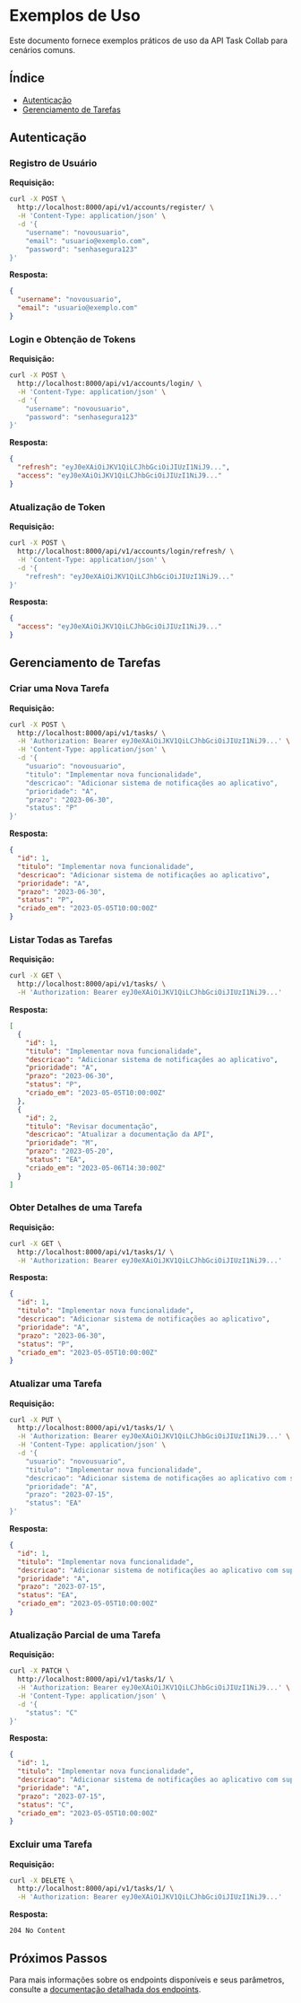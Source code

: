 # Exemplos de Uso

Este documento fornece exemplos práticos de uso da API Task Collab para cenários comuns.

## Índice

- [Autenticação](#autenticação)
- [Gerenciamento de Tarefas](#gerenciamento-de-tarefas)

## Autenticação

### Registro de Usuário

**Requisição:**
```bash
curl -X POST \
  http://localhost:8000/api/v1/accounts/register/ \
  -H 'Content-Type: application/json' \
  -d '{
    "username": "novousuario",
    "email": "usuario@exemplo.com",
    "password": "senhasegura123"
}'
```

**Resposta:**
```json
{
  "username": "novousuario",
  "email": "usuario@exemplo.com"
}
```

### Login e Obtenção de Tokens

**Requisição:**
```bash
curl -X POST \
  http://localhost:8000/api/v1/accounts/login/ \
  -H 'Content-Type: application/json' \
  -d '{
    "username": "novousuario",
    "password": "senhasegura123"
}'
```

**Resposta:**
```json
{
  "refresh": "eyJ0eXAiOiJKV1QiLCJhbGciOiJIUzI1NiJ9...",
  "access": "eyJ0eXAiOiJKV1QiLCJhbGciOiJIUzI1NiJ9..."
}
```

### Atualização de Token

**Requisição:**
```bash
curl -X POST \
  http://localhost:8000/api/v1/accounts/login/refresh/ \
  -H 'Content-Type: application/json' \
  -d '{
    "refresh": "eyJ0eXAiOiJKV1QiLCJhbGciOiJIUzI1NiJ9..."
}'
```

**Resposta:**
```json
{
  "access": "eyJ0eXAiOiJKV1QiLCJhbGciOiJIUzI1NiJ9..."
}
```

## Gerenciamento de Tarefas

### Criar uma Nova Tarefa

**Requisição:**
```bash
curl -X POST \
  http://localhost:8000/api/v1/tasks/ \
  -H 'Authorization: Bearer eyJ0eXAiOiJKV1QiLCJhbGciOiJIUzI1NiJ9...' \
  -H 'Content-Type: application/json' \
  -d '{
    "usuario": "novousuario",
    "titulo": "Implementar nova funcionalidade",
    "descricao": "Adicionar sistema de notificações ao aplicativo",
    "prioridade": "A",
    "prazo": "2023-06-30",
    "status": "P"
}'
```

**Resposta:**
```json
{
  "id": 1,
  "titulo": "Implementar nova funcionalidade",
  "descricao": "Adicionar sistema de notificações ao aplicativo",
  "prioridade": "A",
  "prazo": "2023-06-30",
  "status": "P",
  "criado_em": "2023-05-05T10:00:00Z"
}
```

### Listar Todas as Tarefas

**Requisição:**
```bash
curl -X GET \
  http://localhost:8000/api/v1/tasks/ \
  -H 'Authorization: Bearer eyJ0eXAiOiJKV1QiLCJhbGciOiJIUzI1NiJ9...'
```

**Resposta:**
```json
[
  {
    "id": 1,
    "titulo": "Implementar nova funcionalidade",
    "descricao": "Adicionar sistema de notificações ao aplicativo",
    "prioridade": "A",
    "prazo": "2023-06-30",
    "status": "P",
    "criado_em": "2023-05-05T10:00:00Z"
  },
  {
    "id": 2,
    "titulo": "Revisar documentação",
    "descricao": "Atualizar a documentação da API",
    "prioridade": "M",
    "prazo": "2023-05-20",
    "status": "EA",
    "criado_em": "2023-05-06T14:30:00Z"
  }
]
```

### Obter Detalhes de uma Tarefa

**Requisição:**
```bash
curl -X GET \
  http://localhost:8000/api/v1/tasks/1/ \
  -H 'Authorization: Bearer eyJ0eXAiOiJKV1QiLCJhbGciOiJIUzI1NiJ9...'
```

**Resposta:**
```json
{
  "id": 1,
  "titulo": "Implementar nova funcionalidade",
  "descricao": "Adicionar sistema de notificações ao aplicativo",
  "prioridade": "A",
  "prazo": "2023-06-30",
  "status": "P",
  "criado_em": "2023-05-05T10:00:00Z"
}
```

### Atualizar uma Tarefa

**Requisição:**
```bash
curl -X PUT \
  http://localhost:8000/api/v1/tasks/1/ \
  -H 'Authorization: Bearer eyJ0eXAiOiJKV1QiLCJhbGciOiJIUzI1NiJ9...' \
  -H 'Content-Type: application/json' \
  -d '{
    "usuario": "novousuario",
    "titulo": "Implementar nova funcionalidade",
    "descricao": "Adicionar sistema de notificações ao aplicativo com suporte a push notifications",
    "prioridade": "A",
    "prazo": "2023-07-15",
    "status": "EA"
}'
```

**Resposta:**
```json
{
  "id": 1,
  "titulo": "Implementar nova funcionalidade",
  "descricao": "Adicionar sistema de notificações ao aplicativo com suporte a push notifications",
  "prioridade": "A",
  "prazo": "2023-07-15",
  "status": "EA",
  "criado_em": "2023-05-05T10:00:00Z"
}
```

### Atualização Parcial de uma Tarefa

**Requisição:**
```bash
curl -X PATCH \
  http://localhost:8000/api/v1/tasks/1/ \
  -H 'Authorization: Bearer eyJ0eXAiOiJKV1QiLCJhbGciOiJIUzI1NiJ9...' \
  -H 'Content-Type: application/json' \
  -d '{
    "status": "C"
}'
```

**Resposta:**
```json
{
  "id": 1,
  "titulo": "Implementar nova funcionalidade",
  "descricao": "Adicionar sistema de notificações ao aplicativo com suporte a push notifications",
  "prioridade": "A",
  "prazo": "2023-07-15",
  "status": "C",
  "criado_em": "2023-05-05T10:00:00Z"
}
```

### Excluir uma Tarefa

**Requisição:**
```bash
curl -X DELETE \
  http://localhost:8000/api/v1/tasks/1/ \
  -H 'Authorization: Bearer eyJ0eXAiOiJKV1QiLCJhbGciOiJIUzI1NiJ9...'
```

**Resposta:**
```
204 No Content
```

## Próximos Passos

Para mais informações sobre os endpoints disponíveis e seus parâmetros, consulte a [documentação detalhada dos endpoints](./endpoints.md).